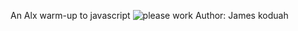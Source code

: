 An Alx warm-up to javascript
![please work](https://s3.amazonaws.com/intranet-projects-files/holbertonschool-higher-level_programming+/303/Javascript-535.png.jpeg)
Author: James koduah
